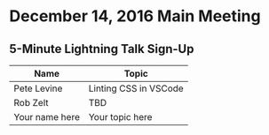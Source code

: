 # December 14, 2016 Main Meeting
## 5-Minute Lightning Talk Sign-Up

Name | Topic
--- | --- 
Pete Levine | Linting CSS in VSCode
Rob Zelt | TBD
Your name here | Your topic here
